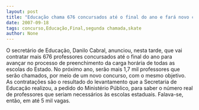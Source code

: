 ```yaml
---
layout: post
title: "Educação chama 676 concursados até o final do ano e fará novo concurso em 2008 para 1,7 mil professores"
date: 2007-09-18
tags: concurso,Educação,Final,segunda chamada,skate
author: None
---
```

O secret&aacute;rio de Educa&ccedil;&atilde;o, Danilo Cabral, anunciou, nesta tarde, que vai contratar mais 676 professores concursados at&eacute; o final do ano para avan&ccedil;ar no processo de preenchimento da carga hor&aacute;ria de todas as escolas do Estado.
No pr&oacute;ximo ano, ser&atilde;o mais 1,7 mil professores que ser&atilde;o chamados, por meio de um novo concurso, com o mesmo objetivo.
As contrata&ccedil;&otilde;es s&atilde;o o resultado do levantamento que a Secretaria de Educa&ccedil;&atilde;o realizou, a pedido do Minist&eacute;rio P&uacute;blico, para saber o n&uacute;mero real de professores que seriam necess&aacute;rios &agrave;s escolas estaduais. Falava-se, ent&atilde;o, em at&eacute; 5 mil vagas.
 